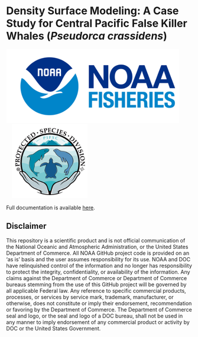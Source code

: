 <!-- README.md is generated from README.Rmd. Please edit that file -->
<!-- badges: start 
[![crawl status badge](https://dsjohnson.r-universe.dev/badges/crawl)](https://dsjohnson.r-universe.dev)
[![R-CMD-check](https://github.com/NMML/crawl/workflows/R-CMD-check/badge.svg)](https://github.com/NMML/crawl/actions)
[![Lifecycle: stable](https://img.shields.io/badge/lifecycle-stable-green.svg)](https://lifecycle.r-lib.org/articles/stages.html#stable)
 badges: end -->

# Density Surface Modeling: A Case Study for Central Pacific False Killer Whales (*Pseudorca crassidens*)

<p float="center">

<img src="img/noaa_fisheries.png" height="200"/>            
<img src="img/PSD.Dark.NoBackground.png" height="200"/>

</p>

Full documentation is available
[here](https://pifsc-protected-species-division.github.io/density_surface_modeling/).

## Disclaimer

This repository is a scientific product and is not official
communication of the National Oceanic and Atmospheric Administration, or
the United States Department of Commerce. All NOAA GitHub project code
is provided on an ‘as is’ basis and the user assumes responsibility for
its use. NOAA and DOC have relinquished control of the information and
no longer has responsibility to protect the integrity, confidentiality,
or availability of the information. Any claims against the Department of
Commerce or Department of Commerce bureaus stemming from the use of this
GitHub project will be governed by all applicable Federal law. Any
reference to specific commercial products, processes, or services by
service mark, trademark, manufacturer, or otherwise, does not constitute
or imply their endorsement, recommendation or favoring by the Department
of Commerce. The Department of Commerce seal and logo, or the seal and
logo of a DOC bureau, shall not be used in any manner to imply
endorsement of any commercial product or activity by DOC or the United
States Government.
